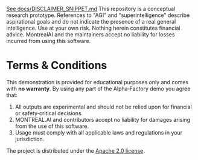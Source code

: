 [See docs/DISCLAIMER_SNIPPET.md](../../../DISCLAIMER_SNIPPET.md)
This repository is a conceptual research prototype. References to "AGI" and "superintelligence" describe aspirational goals and do not indicate the presence of a real general intelligence. Use at your own risk. Nothing herein constitutes financial advice. MontrealAI and the maintainers accept no liability for losses incurred from using this software.

# Terms & Conditions

This demonstration is provided for educational purposes only and comes with **no warranty**. By using any part of the Alpha‑Factory demo you agree that:

1. All outputs are experimental and should not be relied upon for financial or safety‑critical decisions.
2. MONTREAL.AI and contributors accept no liability for damages arising from the use of this software.
3. Usage must comply with all applicable laws and regulations in your jurisdiction.

The project is distributed under the [Apache 2.0 license](https://github.com/MontrealAI/AGI-Alpha-Agent-v0/blob/main/LICENSE).
